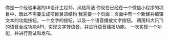 你是一个经验丰富的UI设计工程师，风格简洁
你现在已经在一个微信小程序的项目中，因此不需要生成项目目录结构
我需要一个页面：页面中有一个新建并编辑文本的功能按钮，一个文字的按钮，以及一个语音播放文字按钮。
调用科大讯飞的语音合成功能API，实现文字转语音，并进行语音播报功能。
一次实现一个功能，并进行测试和发布。